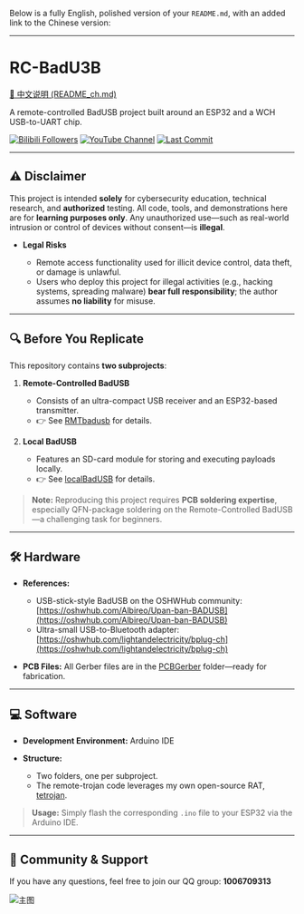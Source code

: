 Below is a fully English, polished version of your `README.md`, with an added link to the Chinese version:

---

# RC-BadU3B

[🔗 中文说明 (README\_ch.md)](https://github.com/LanYangYang321/RC-BadU3B/blob/main/README_ch.md)

A remote-controlled BadUSB project built around an ESP32 and a WCH USB-to-UART chip.

[![Bilibili Followers](https://img.shields.io/badge/dynamic/json?color=blue\&label=BiliBili\&labelColor=white\&query=\$.data.follower\&url=https://api.bilibili.com/x/relation/stat?vmid=1084866085\&logo=bilibili\&style=flat-square)](https://space.bilibili.com/1084866085)
[![YouTube Channel](https://img.shields.io/badge/YouTube-white?logo=youtube\&logoColor=FF0000\&style=flat-square)](https://www.youtube.com/@lyyontop)
[![Last Commit](https://img.shields.io/github/last-commit/LanYangYang321/RC-BadU3B?color=yellow\&logo=github&labelColor=black&label=Latest&style=flat-square)](https://github.com/LanYangYang321/RC-BadU3B)

---

## ⚠️ Disclaimer

This project is intended **solely** for cybersecurity education, technical research, and **authorized** testing.
All code, tools, and demonstrations here are for **learning purposes only**. Any unauthorized use—such as real-world intrusion or control of devices without consent—is **illegal**.

* **Legal Risks**

  * Remote access functionality used for illicit device control, data theft, or damage is unlawful.
  * Users who deploy this project for illegal activities (e.g., hacking systems, spreading malware) **bear full responsibility**; the author assumes **no liability** for misuse.

---

## 🔍 Before You Replicate

This repository contains **two subprojects**:

1. **Remote-Controlled BadUSB**

   * Consists of an ultra-compact USB receiver and an ESP32-based transmitter.
   * 👉 See [RMTbadusb](https://github.com/LanYangYang321/RC-BadU3B/tree/main/RMTbadusb) for details.

2. **Local BadUSB**

   * Features an SD-card module for storing and executing payloads locally.
   * 👉 See [localBadUSB](https://github.com/LanYangYang321/RC-BadU3B/tree/main/localBadUSB) for details.

> **Note:** Reproducing this project requires **PCB soldering expertise**, especially QFN-package soldering on the Remote-Controlled BadUSB—a challenging task for beginners.

---

## 🛠 Hardware

* **References:**

  * USB-stick-style BadUSB on the OSHWHub community:
    [https://oshwhub.com/Albireo/Upan-ban-BADUSB](https://oshwhub.com/Albireo/Upan-ban-BADUSB)
  * Ultra-small USB-to-Bluetooth adapter:
    [https://oshwhub.com/lightandelectricity/bplug-ch](https://oshwhub.com/lightandelectricity/bplug-ch)

* **PCB Files:**
  All Gerber files are in the [PCBGerber](https://github.com/LanYangYang321/RC-BadU3B/tree/main/PCBGerber) folder—ready for fabrication.

---

## 💻 Software

* **Development Environment:** Arduino IDE
* **Structure:**

  * Two folders, one per subproject.
  * The remote-trojan code leverages my own open-source RAT, [tetrojan](https://github.com/LanYangYang321/tetrojan).

> **Usage:** Simply flash the corresponding `.ino` file to your ESP32 via the Arduino IDE.

---

## 🤝 Community & Support

If you have any questions, feel free to join our QQ group:
**1006709313**

![主图](https://github.com/user-attachments/assets/9be879b9-e1c0-42a5-885c-f4c2dc13a077)


